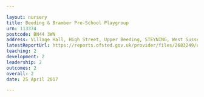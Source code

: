 ```yaml
---

layout: nursery
title: Beeding & Bramber Pre-School Playgroup
urn: 113374
postcode: BN44 3WN
address: Village Hall, High Street, Upper Beeding, STEYNING, West Sussex, BN44 3WN
latestReportUrl: https://reports.ofsted.gov.uk/provider/files/2683249/urn/113374.pdf
teaching: 2
development: 2
leadership: 2
outcomes: 2
overall: 2
date: 25 April 2017

---
```

